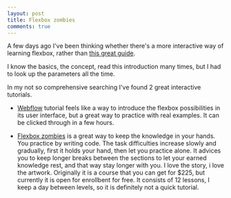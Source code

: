 ```yaml
---
layout: post
title: Flexbox zombies
comments: true
---
```


A few days ago I've been thinking whether there's a more interactive way of learning flexbox, rather than [this great guide](https://css-tricks.com/snippets/css/a-guide-to-flexbox/).

I know the basics, the concept, read this introduction many times, but I had to look up the parameters all the time.

In my not so comprehensive searching I've found 2 great interactive tutorials.

* [Webflow](https://www.flexboxgame.com/) tutorial feels like a way to introduce the flexbox possibilities in its user interface, but a great way to practice with real examples. It can be clicked through in a few hours.

* [Flexbox zombies](https://mastery.games/p/flexbox-zombies) is a great way to keep the knowledge in your hands. You practice by writing code. The task difficulties increase slowly and gradually, first it holds your hand, then let you practice alone. It advices you to keep longer breaks between the sections to let your earned knowledge rest, and that way stay longer with you. I love the story, i love the artwork. Originally it is a course that you can get for $225, but currently it is open for enrollbent for free. It consists of 12 lessons, I keep a day between levels, so it is definitely not a quick tutorial.
